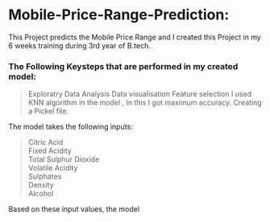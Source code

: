 # Mobile-Price-Range-Prediction:
This Project predicts the Mobile Price Range and I created this Project in my 6 weeks training during 3rd year of B.tech.

### The Following Keysteps that are performed in my created model:   
> Exploratry Data Analysis
> Data visualisation
> Feature  selection
> I used KNN algorithm in the model , In this I got maximum accuracy.
> Creating a Pickel file.

The model takes the following inputs:
>Citric Acid <br>
>Fixed Acidity <br>
>Total Sulphur Dioxide <br>
>Volatile Acidity <br>
>Sulphates <br>
>Density <br>
>Alcohol <br>

Based on these input values, the model
